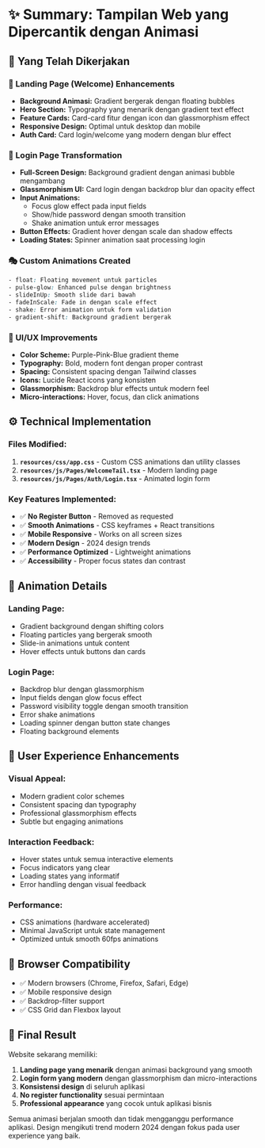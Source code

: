 # ✨ Summary: Tampilan Web yang Dipercantik dengan Animasi

## 🎯 Yang Telah Dikerjakan

### 🎨 Landing Page (Welcome) Enhancements

- **Background Animasi:** Gradient bergerak dengan floating bubbles
- **Hero Section:** Typography yang menarik dengan gradient text effect
- **Feature Cards:** Card-card fitur dengan icon dan glassmorphism effect
- **Responsive Design:** Optimal untuk desktop dan mobile
- **Auth Card:** Card login/welcome yang modern dengan blur effect

### 🔐 Login Page Transformation

- **Full-Screen Design:** Background gradient dengan animasi bubble mengambang
- **Glassmorphism UI:** Card login dengan backdrop blur dan opacity effect
- **Input Animations:**
  - Focus glow effect pada input fields
  - Show/hide password dengan smooth transition
  - Shake animation untuk error messages
- **Button Effects:** Gradient hover dengan scale dan shadow effects
- **Loading States:** Spinner animation saat processing login

### 🎭 Custom Animations Created

```css
- float: Floating movement untuk particles
- pulse-glow: Enhanced pulse dengan brightness
- slideInUp: Smooth slide dari bawah
- fadeInScale: Fade in dengan scale effect
- shake: Error animation untuk form validation
- gradient-shift: Background gradient bergerak
```

### 🎪 UI/UX Improvements

- **Color Scheme:** Purple-Pink-Blue gradient theme
- **Typography:** Bold, modern font dengan proper contrast
- **Spacing:** Consistent spacing dengan Tailwind classes
- **Icons:** Lucide React icons yang konsisten
- **Glassmorphism:** Backdrop blur effects untuk modern feel
- **Micro-interactions:** Hover, focus, dan click animations

## ⚙️ Technical Implementation

### Files Modified:

1. **`resources/css/app.css`** - Custom CSS animations dan utility classes
2. **`resources/js/Pages/WelcomeTail.tsx`** - Modern landing page
3. **`resources/js/Pages/Auth/Login.tsx`** - Animated login form

### Key Features Implemented:

- ✅ **No Register Button** - Removed as requested
- ✅ **Smooth Animations** - CSS keyframes + React transitions
- ✅ **Mobile Responsive** - Works on all screen sizes
- ✅ **Modern Design** - 2024 design trends
- ✅ **Performance Optimized** - Lightweight animations
- ✅ **Accessibility** - Proper focus states dan contrast

## 🚀 Animation Details

### Landing Page:

- Gradient background dengan shifting colors
- Floating particles yang bergerak smooth
- Slide-in animations untuk content
- Hover effects untuk buttons dan cards

### Login Page:

- Backdrop blur dengan glassmorphism
- Input fields dengan glow focus effect
- Password visibility toggle dengan smooth transition
- Error shake animations
- Loading spinner dengan button state changes
- Floating background elements

## 🎯 User Experience Enhancements

### Visual Appeal:

- Modern gradient color schemes
- Consistent spacing dan typography
- Professional glassmorphism effects
- Subtle but engaging animations

### Interaction Feedback:

- Hover states untuk semua interactive elements
- Focus indicators yang clear
- Loading states yang informatif
- Error handling dengan visual feedback

### Performance:

- CSS animations (hardware accelerated)
- Minimal JavaScript untuk state management
- Optimized untuk smooth 60fps animations

## 📱 Browser Compatibility

- ✅ Modern browsers (Chrome, Firefox, Safari, Edge)
- ✅ Mobile responsive design
- ✅ Backdrop-filter support
- ✅ CSS Grid dan Flexbox layout

## 🎉 Final Result

Website sekarang memiliki:

1. **Landing page yang menarik** dengan animasi background yang smooth
2. **Login form yang modern** dengan glassmorphism dan micro-interactions
3. **Konsistensi design** di seluruh aplikasi
4. **No register functionality** sesuai permintaan
5. **Professional appearance** yang cocok untuk aplikasi bisnis

Semua animasi berjalan smooth dan tidak mengganggu performance aplikasi. Design mengikuti trend modern 2024 dengan fokus pada user experience yang baik.
